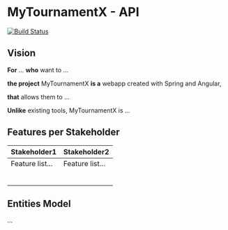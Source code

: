 # MyTournamentX - API

[![Build Status](https://travis-ci.org/UdL-EPS-SoftArch/mytournamentx-api.svg?branch=master)](https://travis-ci.org/UdL-EPS-SoftArch/mytournamentx-api/branches) 

## Vision

**For** ... **who** want to ...

**the project** MyTournamentX **is a** webapp created with Spring and Angular,

**that** allows them to ...

**Unlike** existing tools, MyTournamentX is ...


## Features per Stakeholder

|          Stakeholder1           |          Stakeholder2           |
| --------------------------------| --------------------------------|
|  Feature list...                | Feature list...                 |
|                                 |                                 |
|                                 |                                 |
|                                 |                                 |
|                                 |                                 |
|                                 |                                 |
|                                 |                                 |

## Entities Model

...
